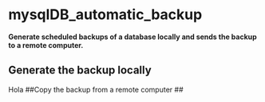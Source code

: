 # mysqlDB_automatic_backup
**Generate scheduled backups of a database locally and sends the backup to a remote computer.**

## Generate the backup locally ##
Hola
##Copy the backup from a remote computer ##
